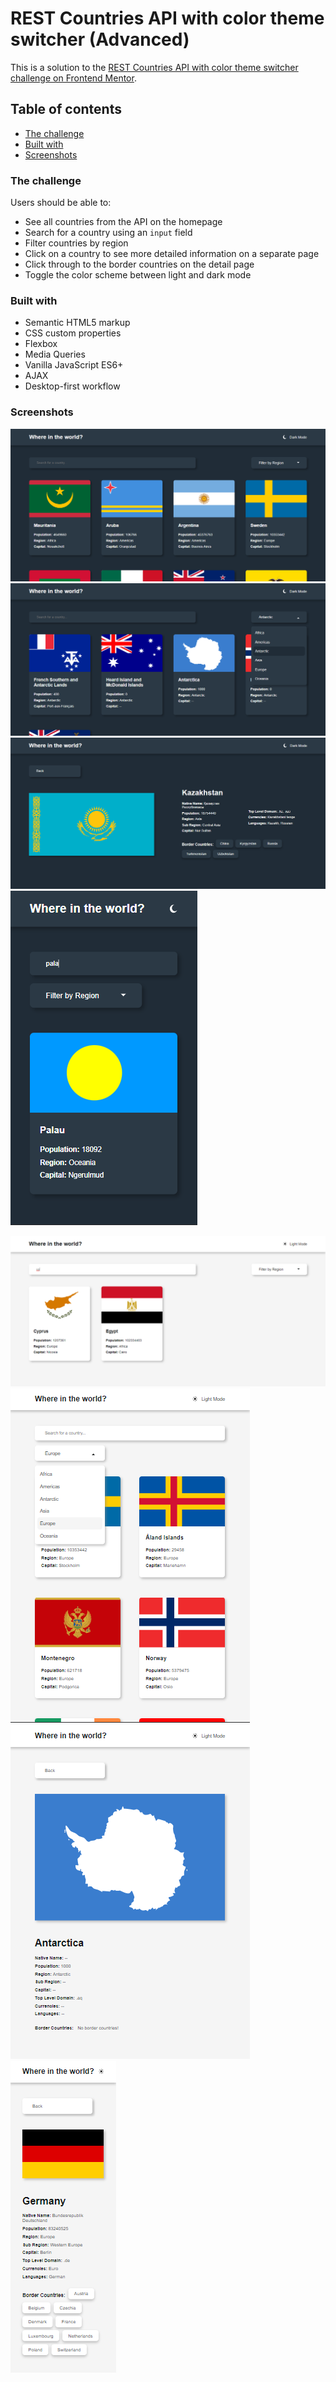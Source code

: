 # REST Countries API with color theme switcher (Advanced)

This is a solution to the [REST Countries API with color theme switcher challenge on Frontend Mentor](https://www.frontendmentor.io/challenges/rest-countries-api-with-color-theme-switcher-5cacc469fec04111f7b848ca).

## Table of contents

- [The challenge](#the-challenge)  
- [Built with](#built-with)
- [Screenshots](#screenshots)

### The challenge

Users should be able to:

- See all countries from the API on the homepage
- Search for a country using an `input` field
- Filter countries by region
- Click on a country to see more detailed information on a separate page
- Click through to the border countries on the detail page
- Toggle the color scheme between light and dark mode

### Built with

- Semantic HTML5 markup
- CSS custom properties
- Flexbox
- Media Queries
- Vanilla JavaScript ES6+
- AJAX
- Desktop-first workflow

### Screenshots

![](screenshots/screenshot-desktop-view-dark-theme.PNG)
![](screenshots/screenshot-desktop-view-dark-theme-dropdown.PNG)
![](screenshots/screenshot-desktop-view-dark-theme-country-details.PNG)
![](screenshots/screenshot-mobile-view-dark-theme.PNG)

![](screenshots/screenshot-desktop-view-light-theme-search.PNG)
![](screenshots/screenshot-tablet-view-light-theme.PNG)
![](screenshots/screenshot-tablet-view-light-theme-country-details.PNG)
![](screenshots/screenshot-mobile-view-light-theme-country-details.PNG)
